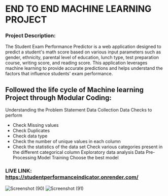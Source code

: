 # END TO END MACHINE LEARNING PROJECT

### Project Description:

The Student Exam Performance Predictor is a web application designed to predict a student's math score based on various input parameters such as gender, ethnicity, parental level of education, lunch type, test preparation course, writing score, and reading score. This application leverages machine learning to provide accurate predictions and helps understand the factors that influence students' exam performance.

## Followed the life cycle of Machine learning Project through Modular Coding:

Understanding the Problem Statement
Data Collection
Data Checks to perform
- Check Missing values
- Check Duplicates
- Check data type
- Check the number of unique values in each column
- Check the statistics of the data set
Check various categories present in the different categorical column
Exploratory data analysis
Data Pre-Processing
Model Training
Choose the best model

### LIVE LINK: https://studentperformanceindicator.onrender.com/


![Screenshot (90)](https://github.com/user-attachments/assets/ec2635f7-8ec9-4dae-be00-5f4eb94c0c2c)
![Screenshot (91)](https://github.com/user-attachments/assets/fc024810-5229-44a6-9c92-b62448168bd5)
